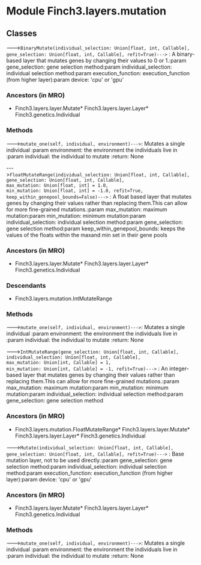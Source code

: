 Module Finch3.layers.mutation
=============================

Classes
-------

--->`BinaryMutate(individual_selection: Union[float, int, Callable], gene_selection: Union[float, int, Callable], refit=True)--->`
:   A binary-based layer that mutates genes by changing their values to 0 or 1.:param gene_selection: gene selection method:param individual_selection: individual selection method:param execution_function: execution_function (from higher layer):param device: 'cpu' or 'gpu'
### Ancestors (in MRO)
* Finch3.layers.layer.Mutate* Finch3.layers.layer.Layer* Finch3.genetics.Individual
### Methods
--->`mutate_one(self, individual, environment)--->`:   Mutates a single individual    :param environment: the environment the individuals live in    :param individual: the individual to mutate    :return: None

--->`FloatMutateRange(individual_selection: Union[float, int, Callable], gene_selection: Union[float, int, Callable], max_mutation: Union[float, int] = 1.0, min_mutation: Union[float, int] = -1.0, refit=True, keep_within_genepool_bounds=False)--->`
:   A float based layer that mutates genes by changing their values rather than replacing them.This can allow for more fine-grained mutations.:param max_mutation: maximum mutation:param min_mutation: minimum mutation:param individual_selection: individual selection method:param gene_selection: gene selection method:param keep_within_genepool_bounds: keeps the values of the floats within the maxand min set in their gene pools
### Ancestors (in MRO)
* Finch3.layers.layer.Mutate* Finch3.layers.layer.Layer* Finch3.genetics.Individual
### Descendants
* Finch3.layers.mutation.IntMutateRange
### Methods
--->`mutate_one(self, individual, environment)--->`:   Mutates a single individual    :param environment: the environment the individuals live in    :param individual: the individual to mutate    :return: None

--->`IntMutateRange(gene_selection: Union[float, int, Callable], individual_selection: Union[float, int, Callable], max_mutation: Union[int, Callable] = 1, min_mutation: Union[int, Callable] = -1, refit=True)--->`
:   An integer-based layer that mutates genes by changing their values rather than replacing them.This can allow for more fine-grained mutations.:param max_mutation: maximum mutation:param min_mutation: minimum mutation:param individual_selection: individual selection method:param gene_selection: gene selection method
### Ancestors (in MRO)
* Finch3.layers.mutation.FloatMutateRange* Finch3.layers.layer.Mutate* Finch3.layers.layer.Layer* Finch3.genetics.Individual

--->`Mutate(individual_selection: Union[float, int, Callable], gene_selection: Union[float, int, Callable], refit=True)--->`
:   Base mutation layer, not to be used directly.:param gene_selection: gene selection method:param individual_selection: individual selection method:param execution_function: execution_function (from higher layer):param device: 'cpu' or 'gpu'
### Ancestors (in MRO)
* Finch3.layers.layer.Mutate* Finch3.layers.layer.Layer* Finch3.genetics.Individual
### Methods
--->`mutate_one(self, individual, environment)--->`:   Mutates a single individual    :param environment: the environment the individuals live in    :param individual: the individual to mutate    :return: None